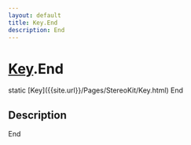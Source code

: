 ```yaml
---
layout: default
title: Key.End
description: End
---
```

# [Key]({{site.url}}/Pages/StereoKit/Key.html).End

<div class='signature' markdown='1'>
static [Key]({{site.url}}/Pages/StereoKit/Key.html) End
</div>

## Description
End

